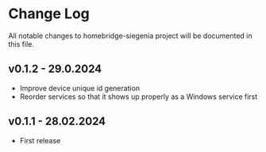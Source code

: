 ﻿# Change Log

All notable changes to homebridge-siegenia project will be documented in this file.

## v0.1.2 - 29.0.2024
- Improve device unique id generation
- Reorder services so that it shows up properly as a Windows service first

## v0.1.1 - 28.02.2024
- First release